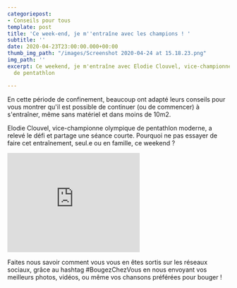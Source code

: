 ```yaml
---
categoriepost:
- Conseils pour tous
template: post
title: 'Ce week-end, je m''entraîne avec les champions ! '
subtitle: ''
date: 2020-04-23T23:00:00.000+00:00
thumb_img_path: "/images/Screenshot 2020-04-24 at 15.18.23.png"
img_path: ''
excerpt: Ce weekend, je m'entraîne avec Elodie Clouvel, vice-championne olympique
  de pentathlon

---
```

En cette période de confinement, beaucoup ont adapté leurs conseils pour vous montrer qu'il est possible de continuer (ou de commencer) à s'entraîner, même sans matériel et dans moins de 10m2.

Elodie Clouvel, vice-championne olympique de pentathlon moderne, a relevé le défi et partage une séance courte. Pourquoi ne pas essayer de faire cet entraînement, seul.e ou en famille, ce weekend ? 

<body>
<iframe src="https://player.vimeo.com/video/411423622" width="300" height="225" frameborder="0" allow="autoplay; fullscreen" allowfullscreen></iframe>
</body>

Faites nous savoir comment vous vous en êtes sortis sur les réseaux sociaux, grâce au hashtag #BougezChezVous en nous envoyant vos meilleurs photos, vidéos, ou même vos chansons préférées pour bouger !